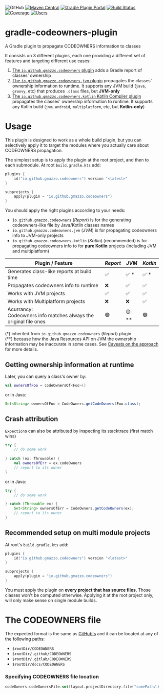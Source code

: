 ![GitHub](https://img.shields.io/github/license/gmazzo/gradle-codeowners-plugin)
[![Maven Central](https://img.shields.io/maven-central/v/io.github.gmazzo.codeowners/io.github.gmazzo.codeowners.gradle.plugin)](https://central.sonatype.com/artifact/io.github.gmazzo.codeowners/io.github.gmazzo.codeowners.gradle.plugin)
[![Gradle Plugin Portal](https://img.shields.io/gradle-plugin-portal/v/io.github.gmazzo.codeowners)](https://plugins.gradle.org/plugin/io.github.gmazzo.codeowners)
[![Build Status](https://github.com/gmazzo/gradle-codeowners-plugin/actions/workflows/ci-cd.yaml/badge.svg)](https://github.com/gmazzo/gradle-codeowners-plugin/actions/workflows/ci-cd.yaml)
[![Coverage](https://codecov.io/gh/gmazzo/gradle-codeowners-plugin/branch/main/graph/badge.svg?token=ExYkP1Q9oE)](https://codecov.io/gh/gmazzo/gradle-codeowners-plugin)
[![Users](https://img.shields.io/badge/users_by-Sourcegraph-purple)](https://sourcegraph.com/search?q=content:io.github.gmazzo.codeowners+-repo:github.com/gmazzo/gradle-codeowners-plugin)

# gradle-codeowners-plugin
A Gradle plugin to propagate CODEOWNERS information to classes

It consists on 3 different plugins, each one providing a different set of features and targeting different use cases:
1) [The `io.github.gmazzo.codeowners` plugin](README-report.md) adds a Gradle report of classes' ownership
2) [The `io.github.gmazzo.codeowners.jvm` plugin](README-jvm.md) propagates the classes' ownership information to runtime. It supports any JVM build (`java`, `groovy`, etc) that produces `.class` files, but **JVM-only**
3) [The `io.github.gmazzo.codeowners.kotlin` Kotlin Compiler plugin](README-kotlin.md) propagates the classes' ownership information to runtime. It supports any Kotlin build (`jvm`, `android`, `multiplatform`, etc, but **Kotlin-only**)

# Usage
This plugin is designed to work as a whole build plugin, but you can selectively apply it to target the modules where you actually care about CODEOWNERS propagation.

The simplest setup is to apply the plugin at the root project, and then to each submodule. At root `build.gradle.kts` add:
```kotlin
plugins {
    id("io.github.gmazzo.codeowners") version "<latest>" 
}

subprojects {
    apply(plugin = "io.github.gmazzo.codeowners")
}
```

You should apply the right plugins according to your needs:
- `io.github.gmazzo.codeowners` (_Report_) is for the generating codeowners-like file by Java/Kotlin classes names
- `io.github.gmazzo.codeowners.jvm` (_JVM_) is for propagating codeowners info to JVM-only projects
- `io.github.gmazzo.codeowners.kotlin` (_Kotlin_) (recommended) is for propagating codeowners info to for **pure Kotlin** projects (including JVM and multiplatform)

| Plugin / Feature                                                     | _Report_ | _JVM_ | _Kotlin_ |
|----------------------------------------------------------------------|----------|-------|----------|
| Generates class-like reports at build time                           | ✅       | ✅ *  | ✅ *     |
| Propagates codeowners info to runtime                                | ❌       | ✅    | ✅       |
| Works with JVM projects                                              | ✅       | ✅    | ✅       |
| Works with Multiplatform projects                                    | ❌       | ❌    | ✅       |
| Acurrancy:<br/>Codeowners info matches always the original file ones | 🟢       | 🟡 ** | 🟢       |

(*) inherited from `io.github.gmazzo.codeowners` (_Report_) plugin<br/>
(**) because how the Java Resources API on JVM the ownership information may be inaccurate in some cases. See [Caveats on the approach](./README-jvm.md#caveats-on-the-approach) for more details.

## Getting ownership information at runtime
Later, you can query a class's owner by:
```kotlin
val ownersOfFoo = codeOwnersOf<Foo>()
```
or in Java:
```java
Set<String> ownersOfFoo = CodeOwners.getCodeOwners(Foo.class);
```

## Crash attribution
`Expection`s can also be attributed by inspecting its stacktrace (first match wins)
```kotlin
try {
    // do some work
    
} catch (ex: Throwable) {
    val ownersOfErr = ex.codeOwners
    // report to its owner
}
```
or in Java:
```java
try {
    // do some work

} catch (Throwable ex) {
    Set<String> ownersOfErr = CodeOwners.getCodeOwners(ex);
    // report to its owner
}
```

## Recommended setup on multi module projects
At root's `build.gradle.kts` add:
```kotlin
plugins {
    id("io.github.gmazzo.codeowners") version "<latest>"
}

subprojects {
    apply(plugin = "io.github.gmazzo.codeowners")
}
```
You must apply the plugin on **every project that has source files**. Those classes won't be computed otherwise.
Applying it at the root project only, will only make sense on single module builds.

# The CODEOWNERS file
The expected format is the same as [GitHub's](https://docs.github.com/en/repositories/managing-your-repositorys-settings-and-features/customizing-your-repository/about-code-owners#codeowners-syntax) and it can be located at any of the following paths:
- `$rootDir/CODEOWNERS`
- `$rootDir/.github/CODEOWNERS`
- `$rootDir/.gitlab/CODEOWNERS`
- `$rootDir/docs/CODEOWNERS`

### Specifying CODEOWNERS file location
```kotlin
codeOwners.codeOwnersFile.set(layout.projectDirectory.file("somePath/.CODEOWNERS"))
```
